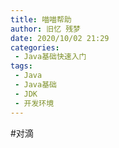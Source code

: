 ```yaml
---
title: 喵喵帮助
author: 旧忆 残梦
date: 2020/10/02 21:29
categories:
 - Java基础快速入门
tags:
 - Java
 - Java基础
 - JDK
 - 开发环境
---
```

#对滴